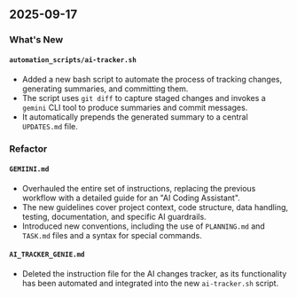 

## 2025-09-17

### What's New

#### `automation_scripts/ai-tracker.sh`

- Added a new bash script to automate the process of tracking changes, generating summaries, and committing them.
- The script uses `git diff` to capture staged changes and invokes a `gemini` CLI tool to produce summaries and commit messages.
- It automatically prepends the generated summary to a central `UPDATES.md` file.

### Refactor

#### `GEMIINI.md`

- Overhauled the entire set of instructions, replacing the previous workflow with a detailed guide for an "AI Coding Assistant".
- The new guidelines cover project context, code structure, data handling, testing, documentation, and specific AI guardrails.
- Introduced new conventions, including the use of `PLANNING.md` and `TASK.md` files and a syntax for special commands.

#### `AI_TRACKER_GENIE.md`

- Deleted the instruction file for the AI changes tracker, as its functionality has been automated and integrated into the new `ai-tracker.sh` script.
